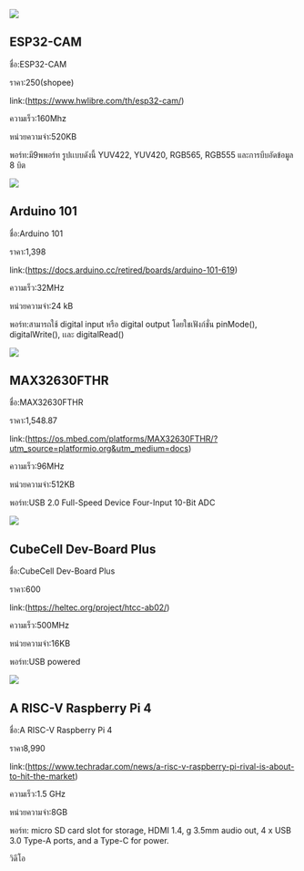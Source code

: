 ![](https://www.hwlibre.com/wp-content/uploads/2020/12/esp32-cam-1024x576.jpg.webp)
## ESP32-CAM

ชื่อ:ESP32-CAM

ราคา:250(shopee)

link:(https://www.hwlibre.com/th/esp32-cam/)

ความเร็ว:160Mhz

หน่วยความจำ:520KB

พอร์ท:มี9พพอร์ท รูปเเบบดังนี้ YUV422, YUV420, RGB565, RGB555 และการบีบอัดข้อมูล 8 บิต

![](https://docs.arduino.cc/static/885e4c8887b8e87e2ec87b0f362ee659/7f80b/ABX00005_featured_2.jpg)
## Arduino 101

ชื่อ:Arduino 101

ราคา:1,398

link:(https://docs.arduino.cc/retired/boards/arduino-101-619)

ความเร็ว:32MHz

หน่วยความจำ:24 kB

พอร์ท:สามารถใช้ digital input หรือ digital output โดยใชเฟังก์ชั่น pinMode(), digitalWrite(), เเละ digitalRead() 

![](https://os.mbed.com/media/uploads/switches/max32630fthr_mbed.png)
## MAX32630FTHR

ชื่อ:MAX32630FTHR

ราคา:1,548.87

link:(https://os.mbed.com/platforms/MAX32630FTHR/?utm_source=platformio.org&utm_medium=docs)

ความเร็ว:96MHz

หน่วยความจำ:512KB

พอร์ท:USB 2.0 Full-Speed Device Four-Input 10-Bit ADC


![](https://heltec.org/wp-content/uploads/2020/05/IMG_0059_800.jpg)
## CubeCell Dev-Board Plus

ชื่อ:CubeCell Dev-Board Plus

ราคา:600

link:(https://heltec.org/project/htcc-ab02/)

ความเร็ว:500MHz

หน่วยความจำ:16KB

พอร์ท:USB powered

![](https://www.notebookcheck.net/fileadmin/_processed_/b/6/csm_Screen_Shot_2021_11_30_at_9.06.31_pm_33cb5424c2.png)
## A RISC-V Raspberry Pi 4

ชื่อ:A RISC-V Raspberry Pi 4

ราคา8,990

link:(https://www.techradar.com/news/a-risc-v-raspberry-pi-rival-is-about-to-hit-the-market)

ความเร็ว:1.5 GHz

หน่วยความจำ:8GB

พอร์ท: micro SD card slot for storage, HDMI 1.4, g 3.5mm audio out, 4 x USB 3.0 Type-A ports, and a Type-C for power.

วิดีโอ



